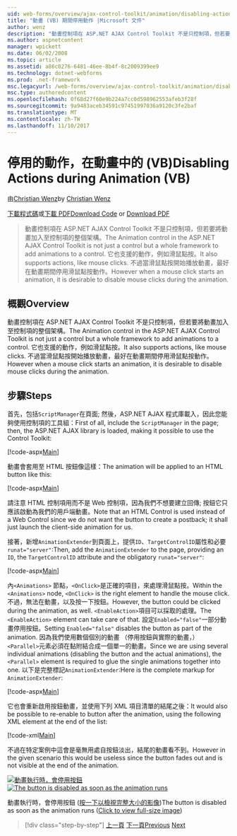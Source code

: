 ```yaml
---
uid: web-forms/overview/ajax-control-toolkit/animation/disabling-actions-during-animation-vb
title: "動畫 (VB) 期間停用動作 |Microsoft 文件"
author: wenz
description: "動畫控制項在 ASP.NET AJAX Control Toolkit 不是只控制項，但若要將動畫加入至控制項的整個架構。 它也支援動作..."
ms.author: aspnetcontent
manager: wpickett
ms.date: 06/02/2008
ms.topic: article
ms.assetid: a86c0276-6481-46ee-8b4f-8c2009399ee9
ms.technology: dotnet-webforms
ms.prod: .net-framework
msc.legacyurl: /web-forms/overview/ajax-control-toolkit/animation/disabling-actions-during-animation-vb
msc.type: authoredcontent
ms.openlocfilehash: 0f68d27f60e9b224a7cc0d598962553afeb3f28f
ms.sourcegitcommit: 9a9483aceb34591c97451997036a9120c3fe2baf
ms.translationtype: MT
ms.contentlocale: zh-TW
ms.lasthandoff: 11/10/2017
---
```

<a name="disabling-actions-during-animation-vb"></a><span data-ttu-id="8bb36-104">停用的動作，在動畫中的 (VB)</span><span class="sxs-lookup"><span data-stu-id="8bb36-104">Disabling Actions during Animation (VB)</span></span>
====================
<span data-ttu-id="8bb36-105">由[Christian Wenz](https://github.com/wenz)</span><span class="sxs-lookup"><span data-stu-id="8bb36-105">by [Christian Wenz](https://github.com/wenz)</span></span>

<span data-ttu-id="8bb36-106">[下載程式碼](http://download.microsoft.com/download/f/9/a/f9a26acd-8df4-4484-8a18-199e4598f411/Animation7.vb.zip)或[下載 PDF](http://download.microsoft.com/download/6/7/1/6718d452-ff89-4d3f-a90e-c74ec2d636a3/animation7VB.pdf)</span><span class="sxs-lookup"><span data-stu-id="8bb36-106">[Download Code](http://download.microsoft.com/download/f/9/a/f9a26acd-8df4-4484-8a18-199e4598f411/Animation7.vb.zip) or [Download PDF](http://download.microsoft.com/download/6/7/1/6718d452-ff89-4d3f-a90e-c74ec2d636a3/animation7VB.pdf)</span></span>

> <span data-ttu-id="8bb36-107">動畫控制項在 ASP.NET AJAX Control Toolkit 不是只控制項，但若要將動畫加入至控制項的整個架構。</span><span class="sxs-lookup"><span data-stu-id="8bb36-107">The Animation control in the ASP.NET AJAX Control Toolkit is not just a control but a whole framework to add animations to a control.</span></span> <span data-ttu-id="8bb36-108">它也支援的動作，例如滑鼠點按。</span><span class="sxs-lookup"><span data-stu-id="8bb36-108">It also supports actions, like mouse clicks.</span></span> <span data-ttu-id="8bb36-109">不過當滑鼠點按開始播放動畫，最好在動畫期間停用滑鼠點按動作。</span><span class="sxs-lookup"><span data-stu-id="8bb36-109">However when a mouse click starts an animation, it is desirable to disable mouse clicks during the animation.</span></span>


## <a name="overview"></a><span data-ttu-id="8bb36-110">概觀</span><span class="sxs-lookup"><span data-stu-id="8bb36-110">Overview</span></span>

<span data-ttu-id="8bb36-111">動畫控制項在 ASP.NET AJAX Control Toolkit 不是只控制項，但若要將動畫加入至控制項的整個架構。</span><span class="sxs-lookup"><span data-stu-id="8bb36-111">The Animation control in the ASP.NET AJAX Control Toolkit is not just a control but a whole framework to add animations to a control.</span></span> <span data-ttu-id="8bb36-112">它也支援的動作，例如滑鼠點按。</span><span class="sxs-lookup"><span data-stu-id="8bb36-112">It also supports actions, like mouse clicks.</span></span> <span data-ttu-id="8bb36-113">不過當滑鼠點按開始播放動畫，最好在動畫期間停用滑鼠點按動作。</span><span class="sxs-lookup"><span data-stu-id="8bb36-113">However when a mouse click starts an animation, it is desirable to disable mouse clicks during the animation.</span></span>

## <a name="steps"></a><span data-ttu-id="8bb36-114">步驟</span><span class="sxs-lookup"><span data-stu-id="8bb36-114">Steps</span></span>

<span data-ttu-id="8bb36-115">首先，包括`ScriptManager`在頁面; 然後，ASP.NET AJAX 程式庫載入，因此您能夠使用控制項的工具組：</span><span class="sxs-lookup"><span data-stu-id="8bb36-115">First of all, include the `ScriptManager` in the page; then, the ASP.NET AJAX library is loaded, making it possible to use the Control Toolkit:</span></span>

[!code-aspx[Main](disabling-actions-during-animation-vb/samples/sample1.aspx)]

<span data-ttu-id="8bb36-116">動畫會套用至 HTML 按鈕像這樣：</span><span class="sxs-lookup"><span data-stu-id="8bb36-116">The animation will be applied to an HTML button like this:</span></span>

[!code-aspx[Main](disabling-actions-during-animation-vb/samples/sample2.aspx)]

<span data-ttu-id="8bb36-117">請注意 HTML 控制項用而不是 Web 控制項，因為我們不想要建立回傳; 按鈕它只應該啟動為我們的用戶端動畫。</span><span class="sxs-lookup"><span data-stu-id="8bb36-117">Note that an HTML Control is used instead of a Web Control since we do not want the button to create a postback; it shall just launch the client-side animation for us.</span></span>

<span data-ttu-id="8bb36-118">接著，新增`AnimationExtender`到頁面上，提供`ID`、`TargetControlID`屬性和必要`runat="server"`:</span><span class="sxs-lookup"><span data-stu-id="8bb36-118">Then, add the `AnimationExtender` to the page, providing an `ID`, the `TargetControlID` attribute and the obligatory `runat="server"`:</span></span>

[!code-aspx[Main](disabling-actions-during-animation-vb/samples/sample3.aspx)]

<span data-ttu-id="8bb36-119">內`<Animations>` 節點，`<OnClick>`是正確的項目，來處理滑鼠點按。</span><span class="sxs-lookup"><span data-stu-id="8bb36-119">Within the `<Animations>` node, `<OnClick>` is the right element to handle the mouse click.</span></span> <span data-ttu-id="8bb36-120">不過，無法在動畫，以及按一下按鈕。</span><span class="sxs-lookup"><span data-stu-id="8bb36-120">However, the button could be clicked during the animation, as well.</span></span> <span data-ttu-id="8bb36-121">`<EnableAction>`項目可以採取的處理。</span><span class="sxs-lookup"><span data-stu-id="8bb36-121">The `<EnableAction>` element can take care of that.</span></span> <span data-ttu-id="8bb36-122">設定`Enabled="false"`一部分動畫停用按鈕。</span><span class="sxs-lookup"><span data-stu-id="8bb36-122">Setting `Enabled="false"` disables the button as part of the animation.</span></span> <span data-ttu-id="8bb36-123">因為我們使用數個個別的動畫 （停用按鈕與實際的動畫，）`<Parallel>`元素必須在黏附結合成一個單一的動畫。</span><span class="sxs-lookup"><span data-stu-id="8bb36-123">Since we are using several individual animations (disabling the button and the actual animations), the `<Parallel>` element is required to glue the single animations together into one.</span></span> <span data-ttu-id="8bb36-124">以下是完整標記`AnimationExtender`:</span><span class="sxs-lookup"><span data-stu-id="8bb36-124">Here is the complete markup for `AnimationExtender`:</span></span>

[!code-aspx[Main](disabling-actions-during-animation-vb/samples/sample4.aspx)]

<span data-ttu-id="8bb36-125">它也會重新啟用按鈕動畫，並使用下列 XML 項目清單的結尾之後：</span><span class="sxs-lookup"><span data-stu-id="8bb36-125">It would also be possible to re-enable to button after the animation, using the following XML element at the end of the list:</span></span>

[!code-xml[Main](disabling-actions-during-animation-vb/samples/sample5.xml)]

<span data-ttu-id="8bb36-126">不過在特定案例中這會是毫無用處自按鈕淡出，結尾的動畫看不到。</span><span class="sxs-lookup"><span data-stu-id="8bb36-126">However in the given scenario this would be useless since the button fades out and is not visible at the end of the animation.</span></span>


<span data-ttu-id="8bb36-127">[![動畫執行時，會停用按鈕](disabling-actions-during-animation-vb/_static/image2.png)](disabling-actions-during-animation-vb/_static/image1.png)</span><span class="sxs-lookup"><span data-stu-id="8bb36-127">[![The button is disabled as soon as the animation runs](disabling-actions-during-animation-vb/_static/image2.png)](disabling-actions-during-animation-vb/_static/image1.png)</span></span>

<span data-ttu-id="8bb36-128">動畫執行時，會停用按鈕 ([按一下以檢視完整大小的影像](disabling-actions-during-animation-vb/_static/image3.png))</span><span class="sxs-lookup"><span data-stu-id="8bb36-128">The button is disabled as soon as the animation runs ([Click to view full-size image](disabling-actions-during-animation-vb/_static/image3.png))</span></span>

>[!div class="step-by-step"]
<span data-ttu-id="8bb36-129">[上一頁](animating-in-response-to-user-interaction-vb.md)
[下一頁](triggering-an-animation-in-another-control-vb.md)</span><span class="sxs-lookup"><span data-stu-id="8bb36-129">[Previous](animating-in-response-to-user-interaction-vb.md)
[Next](triggering-an-animation-in-another-control-vb.md)</span></span>

